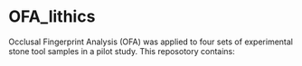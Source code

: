 # OFA_lithics
Occlusal Fingerprint Analysis (OFA) was applied to four sets of experimental stone tool samples in a pilot study.
This reposotory contains:
